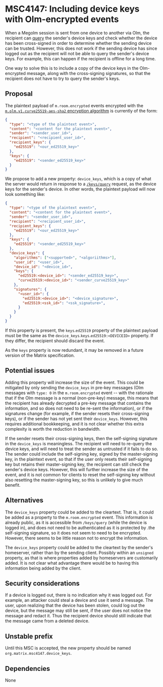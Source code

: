 # MSC4147: Including device keys with Olm-encrypted events

When a Megolm session is sent from one device to another via Olm, the recipient
can
[query](https://spec.matrix.org/v1.12/client-server-api/#post_matrixclientv3keysquery)
the sender's device keys and check whether the device has been cross-signed in
order to determine whether the sending device can be trusted.  However, this
does not work if the sending device has since logged out as the recipient will
not be able to query the sender's device keys.  For example, this can happen if
the recipient is offline for a long time.

One way to solve this is to include a copy of the device keys in the
Olm-encrypted message, along with the cross-signing signatures, so that the
recipient does not have to try to query the sender's keys.

## Proposal

The plaintext payload of `m.room.encrypted` events encrypted with the [`m.olm.v1.curve25519-aes-sha2` encryption
algorithm](https://spec.matrix.org/v1.12/client-server-api/#molmv1curve25519-aes-sha2)
is currently of the form:

```json
{
  "type": "<type of the plaintext event>",
  "content": "<content for the plaintext event>",
  "sender": "<sender_user_id>",
  "recipient": "<recipient_user_id>",
  "recipient_keys": {
    "ed25519": "<our_ed25519_key>"
  },
  "keys": {
    "ed25519": "<sender_ed25519_key>"
  }
}
```

We propose to add a new property: `device_keys`, which is a copy of what the
server would return in response to a
[`/keys/query`](https://spec.matrix.org/v1.12/client-server-api/#post_matrixclientv3keysquery)
request, as the device keys for the sender's device.  In other words, the
plaintext payload will now look something like:

```json
{
  "type": "<type of the plaintext event>",
  "content": "<content for the plaintext event>",
  "sender": "<sender_user_id>",
  "recipient": "<recipient_user_id>",
  "recipient_keys": {
    "ed25519": "<our_ed25519_key>"
  },
  "keys": {
    "ed25519": "<sender_ed25519_key>"
  },
  "device_keys": {
    "algorithms": ["<supported>", "<algoriithms>"],
    "user_id": "<user_id>",
    "device_id": "<device_id>",
    "keys": {
      "ed25519:<device_id>": "<sender_ed25519_key>",
      "curve25519:<device_id>": "<sender_curve25519_key>"
    },
    "signatures": {
      "<user_id>": {
        "ed25519:<device_id>": "<device_signature>",
        "ed25519:<ssk_id>": "<ssk_signature>",
      }
    }
  }
}
```

If this property is present, the `keys`.`ed25519` property of the plaintext
payload must be the same as the `device_keys`.`keys`.`ed25519:<DEVICEID>`
property.  If they differ, the recipient should discard the event.

As the `keys` property is now redundant, it may be removed in a future version
of the Matrix specification.

## Potential issues

Adding this property will increase the size of the event.  This could be
mitigated by only sending the `device_keys` in pre-key messages (Olm messages
with `type: 0` in the `m.room.encrypted` event -- with the rationale that if
the Olm message is a normal (non-pre-key) message, this means that the
recipient has already decrypted a pre-key message that contains the
information, and so does not need to be re-sent the information), or if the
signatures change (for example, if the sender resets their cross-signing keys),
or if the sender has not yet sent their `device_keys`.  However, this requires
additional bookkeeping, and it is not clear whether this extra complexity is
worth the reduction in bandwidth.

If the sender resets their cross-signing keys, then the self-signing signature
in the `device_keys` is meaningless.  The recipient will need to re-query the
device keys, and will need to treat the sender as untrusted if it fails to do
so.  The sender could include the self-signing key, signed by the
master-signing key, in the plaintext event, so that if the user only resets
their self-signing key but retains their master-signing key, the recipient can
still check the sender's device keys.  However, this will further increase the
size of the event, and it is not common for clients to reset the self-signing
key without also resetting the master-signing key, so this is unlikely to give
much benefit.

## Alternatives

The `device_keys` property could be added to the cleartext.  That is, it could
be added as a property to the `m.room.encrypted` event.  This information is
already public, as it is accessible from `/keys/query` (while the device is
logged in), and does not need to be authenticated as it is protected by .the
self-signing signature, so it does not seem to need to be encrypted.  However,
there seems to be little reason not to encrypt the information.

The `device_keys` property could be added to the cleartext by the sender's
homeserver, rather than by the sending client.  Possibly within an `unsigned`
property, as that is where properties added by homeservers are customarily
added.  It is not clear what advantage there would be to having this
information being added by the client.

## Security considerations

If a device is logged out, there is no indication why it was logged out.  For
example, an attacker could steal a device and use it send a message.  The user,
upon realizing that the device has been stolen, could log out the device, but
the message may still be sent, if the user does not notice the message and
redact it.  Thus the recipient device should still indicate that the message
came from a deleted device.

## Unstable prefix

Until this MSC is accepted, the new property should be named
`org.matrix.msc4147.device_keys`.

## Dependencies

None
